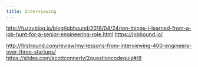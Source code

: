 ```yaml
---
title: Interviewing
---
```


http://fuzzyblog.io/blog/jobhound/2018/04/24/ten-things-i-learned-from-a-job-hunt-for-a-senior-engineering-role.html
https://jobhound.io/

http://firstround.com/review/my-lessons-from-interviewing-400-engineers-over-three-startups/
https://slides.com/scottconnerly/2questioncodequiz#/8
